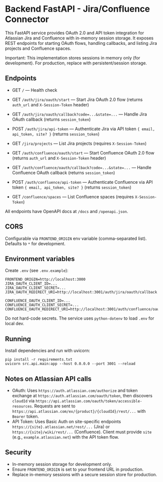 # Backend FastAPI - Jira/Confluence Connector

This FastAPI service provides OAuth 2.0 and API token integration for Atlassian Jira and Confluence with in-memory session storage. It exposes REST endpoints for starting OAuth flows, handling callbacks, and listing Jira projects and Confluence spaces.

Important: This implementation stores sessions in memory only (for development). For production, replace with persistent/session storage.

## Endpoints

- GET `/` — Health check
- GET `/auth/jira/oauth/start` — Start Jira OAuth 2.0 flow (returns `auth_url` and `X-Session-Token` header)
- GET `/auth/jira/oauth/callback?code=...&state=...` — Handle Jira OAuth callback (returns `session_token`)
- POST `/auth/jira/api-token` — Authenticate Jira via API token `{ email, api_token, site? }` (returns `session_token`)
- GET `/jira/projects` — List Jira projects (requires `X-Session-Token`)

- GET `/auth/confluence/oauth/start` — Start Confluence OAuth 2.0 flow (returns `auth_url` and `X-Session-Token` header)
- GET `/auth/confluence/oauth/callback?code=...&state=...` — Handle Confluence OAuth callback (returns `session_token`)
- POST `/auth/confluence/api-token` — Authenticate Confluence via API token `{ email, api_token, site? }` (returns `session_token`)
- GET `/confluence/spaces` — List Confluence spaces (requires `X-Session-Token`)

All endpoints have OpenAPI docs at `/docs` and `/openapi.json`.

## CORS

Configurable via `FRONTEND_ORIGIN` env variable (comma-separated list). Defaults to `*` for development.

## Environment variables

Create `.env` (see `.env.example`):

```
FRONTEND_ORIGIN=http://localhost:3000
JIRA_OAUTH_CLIENT_ID=...
JIRA_OAUTH_CLIENT_SECRET=...
JIRA_OAUTH_REDIRECT_URI=http://localhost:3001/auth/jira/oauth/callback

CONFLUENCE_OAUTH_CLIENT_ID=...
CONFLUENCE_OAUTH_CLIENT_SECRET=...
CONFLUENCE_OAUTH_REDIRECT_URI=http://localhost:3001/auth/confluence/oauth/callback
```

Do not hard-code secrets. The service uses `python-dotenv` to load `.env` for local dev.

## Running

Install dependencies and run with uvicorn:

```
pip install -r requirements.txt
uvicorn src.api.main:app --host 0.0.0.0 --port 3001 --reload
```

## Notes on Atlassian API calls

- OAuth: Uses `https://auth.atlassian.com/authorize` and token exchange at `https://auth.atlassian.com/oauth/token`, then discovers `cloudId` via `https://api.atlassian.com/oauth/token/accessible-resources`. Requests are sent to `https://api.atlassian.com/ex/{product}/{cloudId}/rest/...` with `Bearer` token.
- API Token: Uses Basic Auth on site-specific endpoints `https://{site}.atlassian.net/rest/...` (Jira) or `https://{site}/wiki/rest/...` (Confluence). Client must provide `site` (e.g., `example.atlassian.net`) with the API token flow.

## Security

- In-memory session storage for development only.
- Ensure `FRONTEND_ORIGIN` is set to your frontend URL in production.
- Replace in-memory sessions with a secure session store for production.
